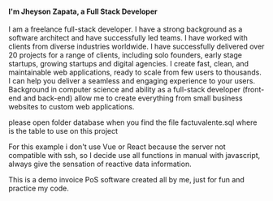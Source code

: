 <h4
    class="pt-6 font-header text-xl font-medium text-black sm:text-2xl lg:text-3xl"
>
    I'm Jheyson Zapata, a Full Stack Developer
</h4>
<p class="pt-6 font-body justify leading-relaxed text-justify text-grey-20">
    I am a freelance full-stack developer. I have a strong background as a software architect 
    and have successfully led teams. I have worked with clients from diverse industries worldwide. 
    I have successfully delivered over 20 projects for a range of clients, including solo founders, 
    early stage startups, growing startups and digital agencies. I create fast, clean, and maintainable 
    web applications, ready to scale from few users to thousands. I can help you deliver a seamless and 
    engaging experience to your users. Background in computer science and ability as a full-stack developer 
    (front-end and back-end) allow me to create everything from small business websites to custom web applications.
    </p>
    <p>
    please open folder database when you find the file factuvalente.sql where is the table to use on this project
    </p>
    <p>
    For this example i don't use Vue or React because the server not compatible with ssh, so I decide use all functions in manual with javascript, always give the sensation of reactive data information.
    </p>
    <p>
    This is a demo invoice PoS software created all by me, just for fun and practice my code.
    </p>
